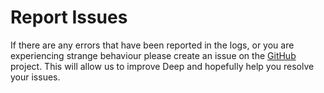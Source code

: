 # Report Issues

If there are any errors that have been reported in the logs, or you are experiencing strange behaviour please create an
issue on the [GitHub](https://github.com/intergral/deep/issues/new/choose) project. This will allow us to improve Deep
and hopefully help you resolve your issues.  